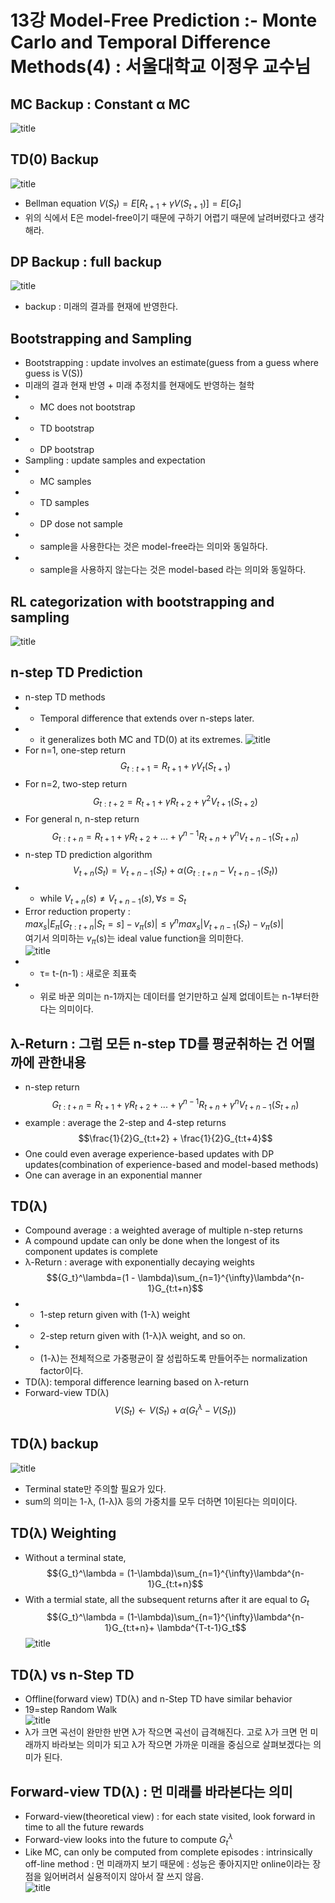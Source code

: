 # 13강 Model-Free Prediction :- Monte Carlo and Temporal Difference Methods(4) : 서울대학교 이정우 교수님

## MC Backup : Constant &alpha; MC
![title](./img/69_MC.PNG)

## TD(0) Backup
![title](./img/70_TD.PNG)
- Bellman equation $V(S_t) = E[R_{t+1} + \gamma V(S_{t+1})]=E[G_t]$
- 위의 식에서 E은 model-free이기 때문에 구하기 어렵기 때문에 날려버렸다고 생각해라.

## DP Backup : full backup
![title](./img/71_DP.PNG)
- backup : 미래의 결과를 현재에 반영한다.

## Bootstrapping and Sampling
- Bootstrapping : update involves an estimate(guess from a guess where guess is V(S))
- 미래의 결과 현재 반영 + 미래 추정치를 현재에도 반영하는 철학
- - MC does not bootstrap
- - TD bootstrap
- - DP bootstrap
- Sampling : update samples and expectation
- - MC samples
- - TD samples 
- - DP dose not sample 
- - sample을 사용한다는 것은 model-free라는 의미와 동일하다. 
- - sample을 사용하지 않는다는 것은 model-based 라는 의미와 동일하다.

## RL categorization with bootstrapping and sampling
![title](./img/72_RL.PNG)

## n-step TD Prediction
- n-step TD methods
- - Temporal difference that extends over n-steps later.
- - it generalizes both MC and TD(0) at its extremes.
![title](./img/73_TD.PNG)
- For n=1, one-step return 
$$G_{t:t+1} = R_{t+1} + \gamma V_t(S_{t+1})$$
- For n=2, two-step return
$$G_{t:t+2} = R_{t+1} + \gamma R_{t+2} + \gamma^2 V_{t+1}(S_{t+2})$$
- For general n, n-step return
$$G_{t:t+n} = R_{t+1} + \gamma R_{t+2} + ... + \gamma^{n-1} R_{t+n} + \gamma^n V_{t+n-1}(S_{t+n})$$
- n-step TD prediction algorithm
$$V_{t+n}(S_t)= V_{t+n-1}(S_t)+\alpha(G_{t:t+n} - V_{t+n-1}(S_t))$$
- - while $V_{t+n}(s) \neq V_{t+n-1}(s), \forall s =S_t$
- Error reduction property :  
$max_s|E_\pi[G_{t:t+n}|S_t=s]-v_\pi(s)|\leq \gamma^nmax_s|V_{t+n-1}(S_t)-v_\pi(s)|$  
여기서 의미하는 $v_\pi$(s)는 ideal value function을 의미한다.  
![title](./img/74_TD.PNG)
- - &tau;= t-(n-1) : 새로운 죄표축
- - 위로 바꾼 의미는 n-1까지는 데이터를 얻기만하고 실제 없데이트는 n-1부터한다는 의미이다.

## &lambda;-Return : 그럼 모든 n-step TD를 평균취하는 건 어떨까에 관한내용
- n-step return  
$$G_{t:t+n} = R_{t+1} + \gamma R_{t+2} + ... + \gamma^{n-1} R_{t+n} + \gamma^n V_{t+n-1}(S_{t+n})$$
- example : average the 2-step and 4-step returns
$$\frac{1}{2}G_{t:t+2} + \frac{1}{2}G_{t:t+4}$$
- One could even average experience-based updates with DP updates(combination of experience-based and model-based methods)
- One can average in an exponential manner

## TD(&lambda;)
- Compound average : a weighted average of multiple n-step returns
- A compound update can only be done when the longest of its component updates is complete
- &lambda;-Return : average with exponentially decaying weights
$${G_t}^\lambda=(1 - \lambda)\sum_{n=1}^{\infty}\lambda^{n-1}G_{t:t+n}$$
- - 1-step return given with (1-&lambda;) weight
- - 2-step return given with (1-&lambda;)&lambda; weight, and so on.
- - (1-&lambda;)는 전체적으로 가중평균이 잘 성립하도록 만들어주는 normalization factor이다.
- TD(&lambda;): temporal difference learning based on &lambda;-return
- Forward-view TD(&lambda;)
$$V(S_t) \leftarrow V(S_t)+ \alpha({G_t}^\lambda-V(S_t))$$

## TD(&lambda;) backup
![title](./img/75_TD.PNG)
- Terminal state만 주의할 필요가 있다.
- sum의 의미는 1-&lambda;, (1-&lambda;)&lambda; 등의 가중치를 모두 더하면 1이된다는 의미이다.

## TD(&lambda;) Weighting
- Without a terminal state, 
$${G_t}^\lambda = (1-\lambda)\sum_{n=1}^{\infty}\lambda^{n-1}G_{t:t+n}$$
- With a termial state, all the subsequent returns after it are equal to $G_t$
$${G_t}^\lambda = (1-\lambda)\sum_{n=1}^{\infty}\lambda^{n-1}G_{t:t+n}+ \lambda^{T-t-1}G_t$$
![title](./img/76_weight.PNG)

## TD(&lambda;) vs n-Step TD
- Offline(forward view) TD(&lambda;) and n-Step TD have similar behavior
- 19=step Random Walk  
![title](./img/77_TDandnstepTD.PNG)
- &lambda;가 크면 곡선이 완만한 반면 &lambda;가 작으면 곡선이 급격해진다. 고로 &lambda;가 크면 먼 미래까지 바라보는 의미가 되고 &lambda;가 작으면 가까운 미래을 중심으로 살펴보겠다는 의미가 된다.

## Forward-view TD(&lambda;) : 먼 미래를 바라본다는 의미
- Forward-view(theoretical view) : for each state visited, look forward in time to all the future rewards
- Forward-view looks into the future to compute ${G_t}^\lambda$
- Like MC, can only be computed from complete episodes : intrinsically off-line method : 먼 미래까지 보기 때문에  : 성능은 좋아지지만 online이라는 장점을 잃어버려서 실용적이지 않아서 잘 쓰지 않음.  
![title](./img/78_TD.PNG)

